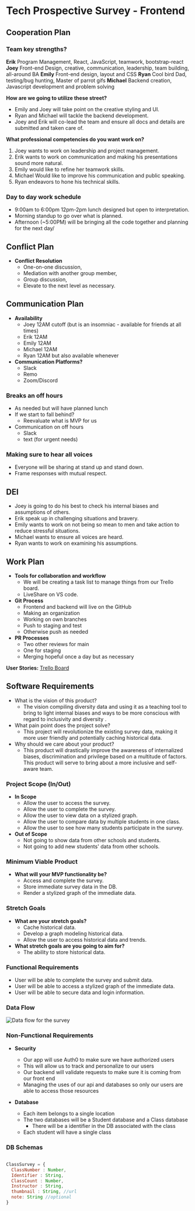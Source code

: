 # Tech Prospective Survey - Frontend

## Cooperation Plan

### Team key strengths?

**Erik** Program Management, React, JavaScript, teamwork, bootstrap-react
**Joey** Front-end Design, creative, communication, leadership, team building, all-around BA
**Emily** Front-end design, layout and CSS
**Ryan** Cool bird Dad, testing/bug hunting, Master of parrot gifs
**Michael** Backend creation, Javascript development and problem solving

**How are we going to utilize these street?**

* Emily and Joey will take point on the creative styling and UI.
* Ryan and Michael will tackle the backend development.
* Joey and Erik will co-lead the team and ensure all docs and details are submitted and taken care of.

**What professional competencies do you want work on?**

1. Joey wants to work on leadership and project management.
2. Erik wants to work on communication and making his presentations sound more natural.
3. Emily would like to refine her teamwork skills.
4. Michael Would like to improve his communication and public speaking.
5. Ryan endeavors to hone his technical skills.

### Day to day work schedule

* 9:00am to 6:00pm 12pm-2pm lunch designed but open to interpretation.
* Morning standup to go over what is planned.
* Afternoon (~5:00PM) will be bringing all the code together and planning for the next day/

## Conflict Plan

* **Conflict Resolution**
  * One-on-one discussion,
  * Mediation with another group member,
  * Group discussion,
  * Elevate to the next level as necessary.

## Communication Plan

* **Availability**
  * Joey 12AM cutoff (but is an insomniac - available for friends at all times)
  * Erik 12AM
  * Emily 12AM
  * Michael 12AM
  * Ryan 12AM but also available whenever
* **Communication Platforms?**
  * Slack
  * Remo
  * Zoom/Discord

### Breaks an off hours

* As needed but will have planned lunch
* If we start to fall behind?
  * Reevaluate what is MVP for us
* Communication on off hours
  * Slack
  * text (for urgent needs)

### Making sure to hear all voices

* Everyone will be sharing at stand up and stand down.
* Frame responses with mutual respect.

## DEI

* Joey is going to do his best to check his internal biases and assumptions of others.
* Erik speak up in challenging situations and bravery.
* Emily wants to work on not being so mean to men and take action to reduce stressful situations.
* Michael wants to ensure all voices are heard.
* Ryan wants to work on examining his assumptions.

## Work Plan

* **Tools for collaboration and workflow**
  * We will be creating a task list to manage things from our Trello board.
  * LiveShare on VS code.
* **Git Process**
  * Frontend and backend will live on the GitHub
  * Making an organization
  * Working on own branches
  * Push to staging and test
  * Otherwise push as needed
* **PR Processes**
  * Two other reviews for main
  * One for staging
  * Merging hopeful once a day but as necessary

**User Stories:**
[Trello Board]()

## Software Requirements

* What is the vision of this product?
  * The vision compiling diversity data and using it as a teaching tool to bring to light internal biases and ways to be more conscious with regard to inclusivity and diversity .
* What pain point does the project solve?
  * This project will revolutionize the existing survey data, making it more user friendly and potentially caching historical data.
* Why should we care about your product?
  * This product will drastically improve the awareness of internalized biases, discrimination and privilege based on a multitude of factors. This product will serve to bring about a more inclusive and self-aware team.

### Project Scope (In/Out)

* **In Scope**
  * Allow the user to access the survey.
  * Allow the user to complete the survey.
  * Allow the user to view data on a stylized graph.
  * Allow the user to compare data by multiple students in one class.
  * Allow the user to see how many students participate in the survey.
* **Out of Scope**
  * Not going to show data from other schools and students.
  * Not going to add new students' data from other schools.

### Minimum Viable Product

* **What will your MVP functionality be?**
  * Access and complete the survey.
  * Store immediate survey data in the DB.
  * Render a stylized graph of the immediate data.

### Stretch Goals

* **What are your stretch goals?**
  * Cache historical data.
  * Develop a graph modeling historical data.
  * Allow the user to access historical data and trends.
* **What stretch goals are you going to aim for?**
  * The ability to store historical data.

### Functional Requirements

* User will be able to complete the survey and submit data.
* User will be able to access a stylized graph of the immediate data.
* User will be able to secure data and login information.

### Data Flow

![Data flow for the survey](./assets/MP-dataflow.png)

### Non-Functional Requirements

* **Security**
  * Our app will use Auth0 to make sure we have authorized users
  * This will allow us to track and personalize to our users
  * Our backend will validate requests to make sure it is coming from our front end
  * Managing the uses of our api and databases so only our users are able to access those resources

* **Database**
  * Each item belongs to a single location
  * The two databases will be a Student database and a Class database
    * There will be a identifier in the DB associated with the class
  * Each student will have a single class

### DB Schemas

```js

ClassSurvey = {
  ClassNumber : Number,
  Identifier : String,
  ClassCount : Number,
  Instructor : String,
  thumbnail : String, //url
  note: String //optional
}
```